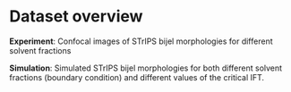 # Dataset overview 

**Experiment**: Confocal images of STrIPS bijel morphologies for different solvent fractions 

**Simulation**: Simulated STrIPS bijel morphologies for both different solvent fractions (boundary condition) and different values of the critical IFT. 
